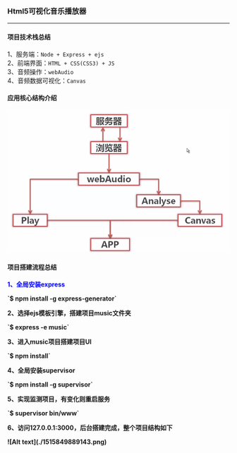 ### Html5可视化音乐播放器
----------
#### 项目技术栈总结
1、服务端：`Node + Express + ejs` <br>
2、前端界面：`HTML + CSS(CSS3) + JS`  <br>
3、音频操作：`webAudio` <br>
4、音频数据可视化：`Canvas`<br>
#### 应用核心结构介绍<br>
![](https://github.com/GiserDeveloper/HTML5_music/raw/master/public/media/680d34b3-f14f-4ad5-b526-43718111b979.png) <br>
#### 项目搭建流程总结<br>
<p style="color:blue"><strong>1、全局安装express</p>
`$ npm install -g express-generator`
<p><strong>2、选择ejs模板引擎，搭建项目music文件夹</p>
`$ express -e music`
<p><strong>3、进入music项目搭建项目UI</p>
`$ npm install`
<p><strong>4、全局安装supervisor</p>
`$ npm install -g supervisor` 
<p><strong>5、实现监测项目，有变化则重启服务</p>
`$ supervisor bin/www`
<p><strong>6、访问127.0.0.1:3000，后台搭建完成，整个项目结构如下</p>
![Alt text](./1515849889143.png)
